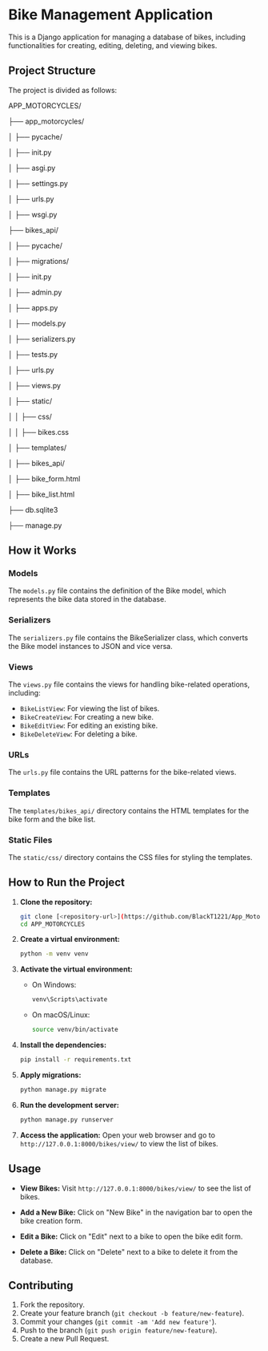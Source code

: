 # Bike Management Application

This is a Django application for managing a database of bikes, including functionalities for creating, editing, deleting, and viewing bikes.

## Project Structure

The project is divided as follows:

APP_MOTORCYCLES/

├── app_motorcycles/

│ ├── pycache/

│ ├── init.py

│ ├── asgi.py

│ ├── settings.py

│ ├── urls.py

│ ├── wsgi.py

├── bikes_api/

│ ├── pycache/

│ ├── migrations/

│ ├── init.py

│ ├── admin.py

│ ├── apps.py

│ ├── models.py

│ ├── serializers.py

│ ├── tests.py

│ ├── urls.py

│ ├── views.py

│ ├── static/

│ │ ├── css/

│ │ ├── bikes.css

│ ├── templates/

│ ├── bikes_api/

│ ├── bike_form.html

│ ├── bike_list.html

├── db.sqlite3

├── manage.py


## How it Works

### Models

The `models.py` file contains the definition of the Bike model, which represents the bike data stored in the database.

### Serializers

The `serializers.py` file contains the BikeSerializer class, which converts the Bike model instances to JSON and vice versa.

### Views

The `views.py` file contains the views for handling bike-related operations, including:

- `BikeListView`: For viewing the list of bikes.
- `BikeCreateView`: For creating a new bike.
- `BikeEditView`: For editing an existing bike.
- `BikeDeleteView`: For deleting a bike.

### URLs

The `urls.py` file contains the URL patterns for the bike-related views.

### Templates

The `templates/bikes_api/` directory contains the HTML templates for the bike form and the bike list.

### Static Files

The `static/css/` directory contains the CSS files for styling the templates.

## How to Run the Project

1. **Clone the repository:**
    ```sh
    git clone [<repository-url>](https://github.com/BlackT1221/App_Motorcycles/)
    cd APP_MOTORCYCLES
    ```

2. **Create a virtual environment:**
    ```sh
    python -m venv venv
    ```

3. **Activate the virtual environment:**
    - On Windows:
        ```sh
        venv\Scripts\activate
        ```
    - On macOS/Linux:
        ```sh
        source venv/bin/activate
        ```

4. **Install the dependencies:**
    ```sh
    pip install -r requirements.txt
    ```

5. **Apply migrations:**
    ```sh
    python manage.py migrate
    ```

6. **Run the development server:**
    ```sh
    python manage.py runserver
    ```

7. **Access the application:**
    Open your web browser and go to `http://127.0.0.1:8000/bikes/view/` to view the list of bikes.

## Usage

- **View Bikes:**
  Visit `http://127.0.0.1:8000/bikes/view/` to see the list of bikes.

- **Add a New Bike:**
  Click on "New Bike" in the navigation bar to open the bike creation form.

- **Edit a Bike:**
  Click on "Edit" next to a bike to open the bike edit form.

- **Delete a Bike:**
  Click on "Delete" next to a bike to delete it from the database.

## Contributing

1. Fork the repository.
2. Create your feature branch (`git checkout -b feature/new-feature`).
3. Commit your changes (`git commit -am 'Add new feature'`).
4. Push to the branch (`git push origin feature/new-feature`).
5. Create a new Pull Request.
